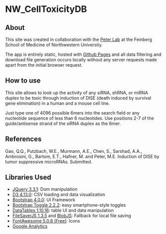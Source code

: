 # NW_CellToxicityDB

## About

This site was created in collaboration with the [Peter Lab](labs.feinberg.northwest) at the Feinberg School of Medicine of Northwestern University.

The app is entirely static, hosted with [Github Pages](https://pages.github.com/) and all data filtering and download file generation occurs locally without any server requests made apart from the initial browser request.


## How to use

This site allows to look up the activity of any siRNA, shRNA, or miRNA duplex to be toxic through induction of DISE (death induced by survival gene elimination) in a human and a mouse cell line.

Just type one of 4096 possible 6mers into the search field or any nucleotide sequence of less than 6 nucleotides. Use positions 2-7 of the guide/antisense strand of the siRNA duplex as the 6mer.



## References

Gao, Q.Q., Putzbach, W.E., Murmann, A.E., Chen, S., Sarshad, A.A., Ambrosini, G., Bartom, E.T., Hafner, M. and Peter, M.E. Induction of DISE by tumor suppressive microRNAs. Submitted.


## Libraries Used

- [JQuery 3.3.1](https://jquery.com/): Dom manipulation
- [D3 4.13.0](https://d3js.org/): CSV loading and data visualization 
- [Bootstrap 4.0.0](https://getbootstrap.com/): UI Framework
- [Bootstrap Toggle 2.2.2](http://www.bootstraptoggle.com/): easy smartphone-style toggles
- [DataTables 1.10.16](https://datatables.net/): table UI and data manipulation
- [FileSaverJS 1.3.5](https://github.com/eligrey/FileSaver.js/) and [BlobJS](https://github.com/eligrey/Blob.js): Fallback for local file saving
- [FontAwesome 5.0.8 (Free)](https://fontawesome.com/): Icons
- [Google Analytics](https://www.google.com/analytics)
